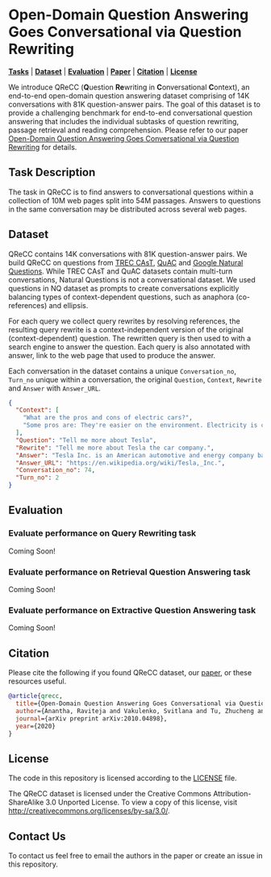 # Open-Domain Question Answering Goes Conversational via Question Rewriting

[**Tasks**](#task-description) | [**Dataset**](#dataset) | [**Evaluation**](#evaluation) |
[**Paper**](https://arxiv.org/abs/2010.04898) |
[**Citation**](#citation) | [**License**](#license)

We introduce QReCC (**Q**uestion **Re**writing in **C**onversational **C**ontext), an end-to-end open-domain question answering dataset comprising of 14K conversations with 81K question-answer pairs.
The goal of this dataset is to provide a challenging benchmark for end-to-end conversational question answering that includes the individual subtasks of question rewriting, passage retrieval and reading comprehension.
Please refer to our paper [Open-Domain Question Answering Goes Conversational via Question Rewriting](https://arxiv.org/abs/2010.04898) for details.

## Task Description

The task in QReCC is to find answers to conversational questions within a collection of 10M web pages split into 54M passages.
Answers to questions in the same conversation may be distributed across several web pages.

## Dataset

QReCC contains 14K conversations with 81K question-answer pairs.
We build QReCC on questions from [TREC CAsT](https://github.com/daltonj/treccastweb/tree/master/2019/data), [QuAC](https://quac.ai) and [Google Natural Questions](https://github.com/google-research-datasets/natural-questions).
While TREC CAsT and QuAC datasets contain multi-turn conversations, Natural Questions is not a conversational dataset.
We used questions in NQ dataset as prompts to create conversations explicitly balancing types of context-dependent questions, such as anaphora (co-references) and ellipsis.

For each query we collect query rewrites by resolving references, the resulting query rewrite is a context-independent version of the original (context-dependent) question.
The rewritten query is then used to with a search engine to answer the question. Each query is also annotated with answer, link to the web page that used to produce the answer.

Each conversation in the dataset contains a unique `Conversation_no`, `Turn_no` unique within a conversation, the original `Question`, `Context`, `Rewrite` and `Answer` with `Answer_URL`.

```json
{
  "Context": [
    "What are the pros and cons of electric cars?",
    "Some pros are: They're easier on the environment. Electricity is cheaper than gasoline. Maintenance is less frequent and less expensive. They're very quiet. You'll get tax credits. They can shorten your commute time. Some cons are: Most EVs have pretty short ranges. Recharging can take a while."
  ],
  "Question": "Tell me more about Tesla",
  "Rewrite": "Tell me more about Tesla the car company.",
  "Answer": "Tesla Inc. is an American automotive and energy company based in Palo Alto, California. The company specializes in electric car manufacturing and, through its SolarCity subsidiary, solar panel manufacturing.",
  "Answer_URL": "https://en.wikipedia.org/wiki/Tesla,_Inc.",
  "Conversation_no": 74,
  "Turn_no": 2
}
```

## Evaluation

### Evaluate performance on Query Rewriting task

Coming Soon!

### Evaluate performance on Retrieval Question Answering task

Coming Soon!

### Evaluate performance on Extractive Question Answering task

Coming Soon!

## Citation

Please cite the following if you found QReCC dataset, our [paper](https://arxiv.org/abs/2010.04898), or these resources useful.

```bibtex
@article{qrecc,
  title={Open-Domain Question Answering Goes Conversational via Question Rewriting},
  author={Anantha, Raviteja and Vakulenko, Svitlana and Tu, Zhucheng and Longpre, Shayne and Pulman, Stephen and Chappidi, Srinivas},
  journal={arXiv preprint arXiv:2010.04898},
  year={2020}
}
```

## License

The code in this repository is licensed according to the [LICENSE](LICENSE) file.

The QReCC dataset is licensed under the Creative Commons Attribution-ShareAlike 3.0 Unported License.
To view a copy of this license, visit http://creativecommons.org/licenses/by-sa/3.0/.

## Contact Us

To contact us feel free to email the authors in the paper or create an issue in this repository.
